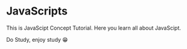 ﻿# JavaScripts

This is JavaScipt Concept Tutorial. Here you learn all about JavaScipt. 

Do Study, enjoy study 😁
